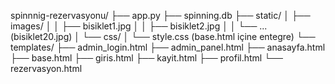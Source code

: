 spinnnig-rezervasyonu/
├── app.py
├── spinning.db
├── static/
│   ├── images/
│   │   ├── bisiklet1.jpg
│   │   ├── bisiklet2.jpg
│   │   └── ... (bisiklet20.jpg)
│   └── css/
│       └── style.css (base.html içine entegre)
└── templates/
    ├── admin_login.html
    ├── admin_panel.html
    ├── anasayfa.html 
    ├── base.html
    ├── giris.html
    ├── kayit.html
    ├── profil.html
    └── rezervasyon.html
